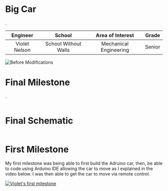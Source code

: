 # Big Car
.

| **Engineer** | **School** | **Area of Interest** | **Grade** |
|:--:|:--:|:--:|:--:|
| Violet Nelson | School Without Walls | Mechanical Engineering | Senior 

![Before Modifications](https://live.staticflickr.com/65535/54074489584_2f8bc29afb_n.jpg)

# Final Milestone

.

![]()

# Final Schematic
![]()



# First Milestone
  

My first milestone was being able to first build the Adruino car, then, be able to code using Arduino IDE allowing the car to move as I explained in the video below. I was then able to get the car to move via remote control. 

[![Violet's first milestone](https://res.cloudinary.com/marcomontalbano/image/upload/v1729026509/video_to_markdown/images/youtube--nvt2pleitMU-c05b58ac6eb4c4700831b2b3070cd403.jpg)](https://www.youtube.com/watch?v=nvt2pleitMU "Violet's first milestone")

